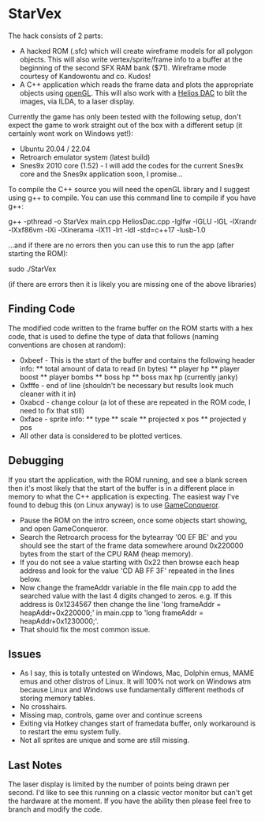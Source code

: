 # StarVex
The hack consists of 2 parts: 
* A hacked ROM (.sfc) which will create wireframe models for all polygon objects. This will also write vertex/sprite/frame info to a buffer at the beginning of the second SFX RAM bank ($71). Wireframe mode courtesy of Kandowontu and co. Kudos!
* A C++ application which reads the frame data and plots the appropriate objects using [openGL](https://www.opengl.org). This will also work with a [Helios DAC](https://github.com/Grix/helios_dac) to blit the images, via ILDA, to a laser display.

Currently the game has only been tested with the following setup, don't expect the game to work straight out of the box with a different setup (it certainly wont work on Windows yet!):
* Ubuntu 20.04 / 22.04
* Retroarch emulator system (latest build)
* Snes9x 2010 core (1.52) - I will add the codes for the current Snes9x core and the Snes9x application soon, I promise...

To compile the C++ source you will need the openGL library and I suggest using g++ to compile. You can use this command line to compile if you have g++:

g++ -pthread -o StarVex main.cpp HeliosDac.cpp -lglfw -lGLU -lGL -lXrandr -lXxf86vm -lXi -lXinerama -lX11 -lrt -ldl -std=c++17 -lusb-1.0

...and if there are no errors then you can use this to run the app (after starting the ROM):

sudo ./StarVex

(if there are errors then it is likely you are missing one of the above libraries)

## Finding Code
The modified code written to the frame buffer on the ROM starts with a hex code, that is used to define the type of data that follows (naming conventions are chosen at random):
* 0xbeef - This is the start of the buffer and contains the following header info:
** total amount of data to read (in bytes)
** player hp
** player boost
** player bombs
** boss hp
** boss max hp (currently janky)
* 0xfffe - end of line (shouldn't be necessary but results look much cleaner with it in)
* 0xabcd - change colour (a lot of these are repeated in the ROM code, I need to fix that still)
* 0xface - sprite info:
** type
** scale
** projected x pos
** projected y pos
* All other data is considered to be plotted vertices.

## Debugging
If you start the application, with the ROM running, and see a blank screen then it's most likely that the start of the buffer is in a different place in memory to what the C++ application is expecting.
The easiest way I've found to debug this (on Linux anyway) is to use [GameConqueror](https://linuxhint.com/use-gameconqueror-cheat-engine-linux/). 
* Pause the ROM on the intro screen, once some objects start showing, and open GameConqueror. 
* Search the Retroarch process for the bytearray '00 EF BE' and you should see the start of the frame data somewhere around 0x220000 bytes from the start of the CPU RAM (heap memory). 
* If you do not see a value starting with 0x22 then browse each heap address and look for the value 'CD AB FF 3F' repeated in the lines below. 
* Now change the frameAddr variable in the file main.cpp to add the searched value with the last 4 digits changed to zeros. e.g. If this address is 0x1234567 then change the line 'long frameAddr = heapAddr+0x220000;' in main.cpp to 'long frameAddr = heapAddr+0x1230000;'.
* That should fix the most common issue.

## Issues
* As I say, this is totally untested on Windows, Mac, Dolphin emus, MAME emus and other distros of Linux. It will 100% not work on Windows atm because Linux and Windows use fundamentally different methods of storing memory tables.
* No crosshairs.
* Missing map, controls, game over and continue screens
* Exiting via Hotkey changes start of framedata buffer, only workaround is to restart the emu system fully.
* Not all sprites are unique and some are still missing.

## Last Notes
The laser display is limited by the number of points being drawn per second. I'd like to see this running on a classic vector monitor but can't get the hardware at the moment. If you have the ability then please feel free to branch and modify the code.

